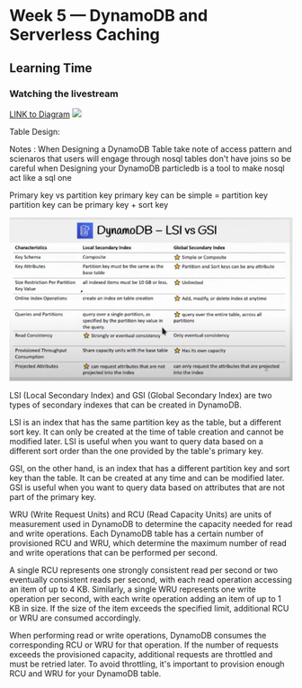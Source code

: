 # Week 5 — DynamoDB and Serverless Caching


## Learning Time

### Watching the livestream

  [LINK to Diagram](https://lucid.app/lucidchart/8f58a19d-3821-4529-920f-5bb802d6c6a3/edit?invitationId=inv_e47bc316-9caa-4aee-940f-161e01e22715&page=0_0#)
  ![](assets/week5/)

Table Design:

  Notes :
  When Designing a DynamoDB Table take note of access pattern and scienaros that users will engage through
  nosql tables don't have joins so be careful when Designing your DynamoDB
  particledb is a tool to make nosql act like a sql one

  Primary key vs partition key 
  primary key can be simple = partition key 
  partition key can be primary key + sort key
  
![](assets/week5/lsi_vs_gsi.png)

LSI (Local Secondary Index) and GSI (Global Secondary Index) are two types of secondary indexes that can be created in DynamoDB.

LSI is an index that has the same partition key as the table, but a different sort key. It can only be created at the time of table creation and cannot be modified later. LSI is useful when you want to query data based on a different sort order than the one provided by the table's primary key.

GSI, on the other hand, is an index that has a different partition key and sort key than the table. It can be created at any time and can be modified later. GSI is useful when you want to query data based on attributes that are not part of the primary key.

WRU (Write Request Units) and RCU (Read Capacity Units) are units of measurement used in DynamoDB to determine the capacity needed for read and write operations. Each DynamoDB table has a certain number of provisioned RCU and WRU, which determine the maximum number of read and write operations that can be performed per second.

A single RCU represents one strongly consistent read per second or two eventually consistent reads per second, with each read operation accessing an item of up to 4 KB. Similarly, a single WRU represents one write operation per second, with each write operation adding an item of up to 1 KB in size. If the size of the item exceeds the specified limit, additional RCU or WRU are consumed accordingly.

When performing read or write operations, DynamoDB consumes the corresponding RCU or WRU for that operation. If the number of requests exceeds the provisioned capacity, additional requests are throttled and must be retried later. To avoid throttling, it's important to provision enough RCU and WRU for your DynamoDB table.
  